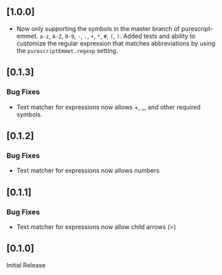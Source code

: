 <a name="1.0.0"></a>
## [1.0.0]

* Now only supporting the symbols in the master branch of purescript-emmet. `a-z`, `A-Z`, `0-9`, `-`, `.`, `+`, `*`, `#`, `(`, `)`. Added tests and ability to customize the regular expression that matches abbreviations by using the `purescriptEmmet.regexp` setting.

<a name="0.1.3"></a>
## [0.1.3]

### Bug Fixes

* Text matcher for expressions now allows +, _, and other required symbols.

<a name="0.1.2"></a>
## [0.1.2]

### Bug Fixes

* Text matcher for expressions now allows numbers

<a name="0.1.1"></a>
## [0.1.1]

### Bug Fixes

* Text matcher for expressions now allow child arrows (>)

<a name="0.1.0"></a>
## [0.1.0]

Initial Release


